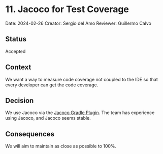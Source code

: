 # 11. Jacoco for Test Coverage

Date: 2024-02-26
Creator: Sergio del Amo
Reviewer: Guillermo Calvo

## Status

Accepted

## Context

We want a way to measure code coverage not coupled to the IDE so that every developer can get the code coverage.

## Decision

We use Jacoco via the [Jacoco Gradle Plugin](https://docs.gradle.org/current/userguide/jacoco_plugin.html). The team has experience using Jacoco, and Jacoco seems stable.

## Consequences

We will aim to maintain as close as possible to 100%.
